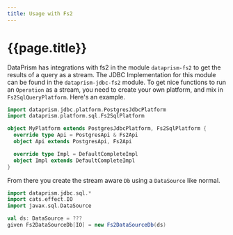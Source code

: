 ```yaml
---
title: Usage with Fs2
---
```


# {{page.title}}

DataPrism has integrations with fs2 in the module `dataprism-fs2` to get the results of a query as a
stream. The JDBC Implementation for this module can be found in the `dataprism-jdbc-fs2` module. To
get nice functions to run an `Operation` as a stream, you need to create your own platform, and mix
in `Fs2SqlQueryPlatform`. Here's an example.

```scala 3
import dataprism.jdbc.platform.PostgresJdbcPlatform
import dataprism.platform.sql.Fs2SqlPlatform

object MyPlatform extends PostgresJdbcPlatform, Fs2SqlPlatform {
  override type Api = PostgresApi & Fs2Api
  object Api extends PostgresApi, Fs2Api

  override type Impl = DefaultCompleteImpl
  object Impl extends DefaultCompleteImpl
}
```

From there you create the stream aware `Db` using a `DataSource` like normal.

```scala 3
import dataprism.jdbc.sql.*
import cats.effect.IO
import javax.sql.DataSource

val ds: DataSource = ???
given Fs2DataSourceDb[IO] = new Fs2DataSourceDb(ds)
```
